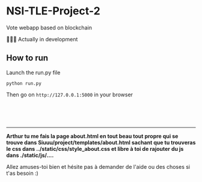 # NSI-TLE-Project-2
 Vote webapp based on blockchain


👷‍♂️🚧 Actually in development 

## How to run

Launch the run.py file
```
python run.py
```

Then go on `http://127.0.0.1:5000` in your browser 


<br>
<br>
<br>

***

**Arthur tu me fais la page about.html en tout beau tout propre qui se trouve dans Siuuu/project/templates/about.html sachant que tu trouveras le css dans ../static/css/style_about.css et libre à toi de rajouter du js dans ./static/js/....**

Allez amuses-toi bien et hésite pas à demander de l'aide ou des choses si t'as besoin :)
